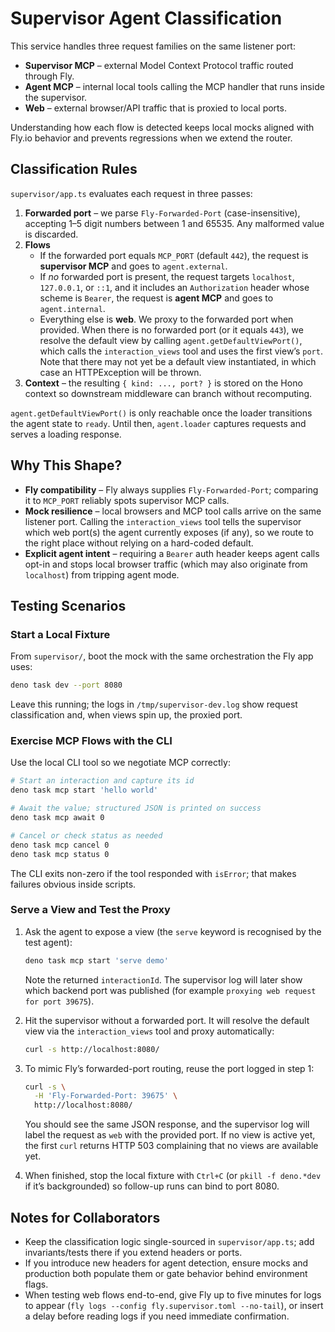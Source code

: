 # Supervisor Agent Classification

This service handles three request families on the same listener port:

- **Supervisor MCP** – external Model Context Protocol traffic routed through
  Fly.
- **Agent MCP** – internal local tools calling the MCP handler that runs inside
  the supervisor.
- **Web** – external browser/API traffic that is proxied to local ports.

Understanding how each flow is detected keeps local mocks aligned with Fly.io
behavior and prevents regressions when we extend the router.

## Classification Rules

`supervisor/app.ts` evaluates each request in three passes:

1. **Forwarded port** – we parse `Fly-Forwarded-Port` (case-insensitive),
   accepting 1–5 digit numbers between 1 and 65535. Any malformed value is
   discarded.
2. **Flows**
   - If the forwarded port equals `MCP_PORT` (default `442`), the request is
     **supervisor MCP** and goes to `agent.external`.
   - If _no_ forwarded port is present, the request targets `localhost`,
     `127.0.0.1`, or `::1`, and it includes an `Authorization` header whose
     scheme is `Bearer`,
     the request is **agent MCP** and goes to `agent.internal`.
   - Everything else is **web**. We proxy to the forwarded port when provided.
     When there is no forwarded port (or it equals `443`), we resolve the
     default view by calling `agent.getDefaultViewPort()`, which calls the
     `interaction_views` tool and uses the first view’s `port`. Note that there
     may not yet be a default view instantiated, in which case an HTTPException
     will be thrown.
3. **Context** – the resulting `{ kind: ..., port? }` is stored on the Hono
   context so downstream middleware can branch without recomputing.

`agent.getDefaultViewPort()` is only reachable once the loader transitions the
agent state to `ready`. Until then, `agent.loader` captures requests and serves
a loading response.

## Why This Shape?

- **Fly compatibility** – Fly always supplies `Fly-Forwarded-Port`; comparing it
  to `MCP_PORT` reliably spots supervisor MCP calls.
- **Mock resilience** – local browsers and MCP tool calls arrive on the same
  listener port. Calling the `interaction_views` tool tells the supervisor which
  web port(s) the agent currently exposes (if any), so we route to the right
  place without relying on a hard-coded default.
- **Explicit agent intent** – requiring a `Bearer` auth header keeps agent calls
  opt-in and stops local browser traffic (which may also originate from `localhost`)
  from tripping agent mode.

## Testing Scenarios

### Start a Local Fixture

From `supervisor/`, boot the mock with the same orchestration the Fly app uses:

```bash
deno task dev --port 8080
```

Leave this running; the logs in `/tmp/supervisor-dev.log` show request
classification and, when views spin up, the proxied port.

### Exercise MCP Flows with the CLI

Use the local CLI tool so we negotiate MCP correctly:

```bash
# Start an interaction and capture its id
deno task mcp start 'hello world'

# Await the value; structured JSON is printed on success
deno task mcp await 0

# Cancel or check status as needed
deno task mcp cancel 0
deno task mcp status 0
```

The CLI exits non-zero if the tool responded with `isError`; that makes failures
obvious inside scripts.

### Serve a View and Test the Proxy

1. Ask the agent to expose a view (the `serve` keyword is recognised by the test
   agent):

   ```bash
   deno task mcp start 'serve demo'
   ```

   Note the returned `interactionId`. The supervisor log will later show which
   backend port was published (for example
   `proxying web request for port 39675`).

2. Hit the supervisor without a forwarded port. It will resolve the default view
   via the `interaction_views` tool and proxy automatically:

   ```bash
   curl -s http://localhost:8080/
   ```

3. To mimic Fly’s forwarded-port routing, reuse the port logged in step 1:

   ```bash
   curl -s \
     -H 'Fly-Forwarded-Port: 39675' \
     http://localhost:8080/
   ```

   You should see the same JSON response, and the supervisor log will label the
   request as `web` with the provided port. If no view is active yet, the first
   `curl` returns HTTP 503 complaining that no views are available yet.

4. When finished, stop the local fixture with `Ctrl+C` (or `pkill -f deno.*dev`
   if it’s backgrounded) so follow-up runs can bind to port 8080.

## Notes for Collaborators

- Keep the classification logic single-sourced in `supervisor/app.ts`; add
  invariants/tests there if you extend headers or ports.
- If you introduce new headers for agent detection, ensure mocks and production
  both populate them or gate behavior behind environment flags.
- When testing web flows end-to-end, give Fly up to five minutes for logs to
  appear (`fly logs --config fly.supervisor.toml --no-tail`), or insert a delay
  before reading logs if you need immediate confirmation.
